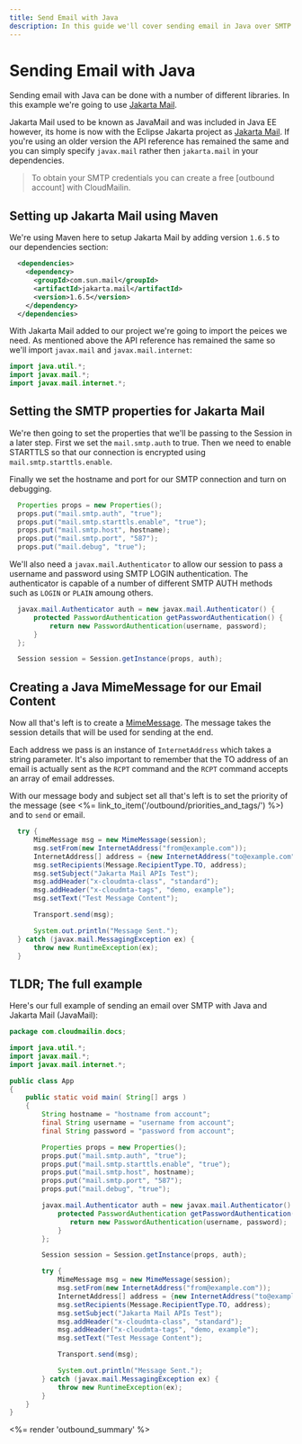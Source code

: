 ```yaml
---
title: Send Email with Java
description: In this guide we'll cover sending email in Java over SMTP with CloudMailin.
---
```


# Sending Email with Java

Sending email with Java can be done with a number of different libraries. In this example we're
going to use [Jakarta Mail].

Jakarta Mail used to be known as JavaMail and was included in Java EE however, its home is now
with the Eclipse Jakarta project as [Jakarta Mail]. If you're using an older version the API
reference has remained the same and you can simply specify `javax.mail` rather then `jakarta.mail`
in your dependencies.

> To obtain your SMTP credentials you can create a free [outbound account] with CloudMailin.

## Setting up Jakarta Mail using Maven

We're using Maven here to setup Jakarta Mail by adding version `1.6.5` to our dependencies section:

```xml
  <dependencies>
    <dependency>
      <groupId>com.sun.mail</groupId>
      <artifactId>jakarta.mail</artifactId>
      <version>1.6.5</version>
    </dependency>
  </dependencies>
```

With Jakarta Mail added to our project we're going to import the peices we need. As mentioned above
the API reference has remained the same so we'll import `javax.mail` and `javax.mail.internet`:

```java
import java.util.*;
import javax.mail.*;
import javax.mail.internet.*;
```

## Setting the SMTP properties for Jakarta Mail

We're then going to set the properties that we'll be passing to the Session in a later step.
First we set the `mail.smtp.auth` to true. Then we need to enable STARTTLS so that our connection is
encrypted using `mail.smtp.starttls.enable`.

Finally we set the hostname and port for our SMTP connection and turn on debugging.

```java
  Properties props = new Properties();
  props.put("mail.smtp.auth", "true");
  props.put("mail.smtp.starttls.enable", "true");
  props.put("mail.smtp.host", hostname);
  props.put("mail.smtp.port", "587");
  props.put("mail.debug", "true");
```

We'll also need a `javax.mail.Authenticator` to allow our session to pass a username and password
using SMTP LOGIN authentication. The authenticator is capable of a number of different SMTP AUTH
methods such as `LOGIN` or `PLAIN` amoung others.

```java
  javax.mail.Authenticator auth = new javax.mail.Authenticator() {
      protected PasswordAuthentication getPasswordAuthentication() {
          return new PasswordAuthentication(username, password);
      }
  };

  Session session = Session.getInstance(props, auth);
```

## Creating a Java MimeMessage for our Email Content

Now all that's left is to create a [MimeMessage]. The message takes the session details that will
be used for sending at the end.

Each address we pass is an instance of `InternetAddress` which takes a string parameter. It's also
important to remember that the TO address of an email is actually sent as the `RCPT` command and the
`RCPT` command accepts an array of email addresses.

With our message body and subject set all that's left is to set the priority of the message
(see <%= link_to_item('/outbound/priorities_and_tags/') %>) and to `send` or email.

```java
  try {
      MimeMessage msg = new MimeMessage(session);
      msg.setFrom(new InternetAddress("from@example.com"));
      InternetAddress[] address = {new InternetAddress("to@example.com")};
      msg.setRecipients(Message.RecipientType.TO, address);
      msg.setSubject("Jakarta Mail APIs Test");
      msg.addHeader("x-cloudmta-class", "standard");
      msg.addHeader("x-cloudmta-tags", "demo, example");
      msg.setText("Test Message Content");

      Transport.send(msg);

      System.out.println("Message Sent.");
  } catch (javax.mail.MessagingException ex) {
      throw new RuntimeException(ex);
  }
```

## TLDR; The full example

Here's our full example of sending an email over SMTP with Java and Jakarta Mail (JavaMail):

```java
package com.cloudmailin.docs;

import java.util.*;
import javax.mail.*;
import javax.mail.internet.*;

public class App
{
    public static void main( String[] args )
    {
        String hostname = "hostname from account";
        final String username = "username from account";
        final String password = "password from account";

        Properties props = new Properties();
        props.put("mail.smtp.auth", "true");
        props.put("mail.smtp.starttls.enable", "true");
        props.put("mail.smtp.host", hostname);
        props.put("mail.smtp.port", "587");
        props.put("mail.debug", "true");

        javax.mail.Authenticator auth = new javax.mail.Authenticator() {
            protected PasswordAuthentication getPasswordAuthentication() {
               return new PasswordAuthentication(username, password);
            }
        };

        Session session = Session.getInstance(props, auth);

        try {
            MimeMessage msg = new MimeMessage(session);
            msg.setFrom(new InternetAddress("from@example.com"));
            InternetAddress[] address = {new InternetAddress("to@example.com")};
            msg.setRecipients(Message.RecipientType.TO, address);
            msg.setSubject("Jakarta Mail APIs Test");
            msg.addHeader("x-cloudmta-class", "standard");
            msg.addHeader("x-cloudmta-tags", "demo, example");
            msg.setText("Test Message Content");

            Transport.send(msg);

            System.out.println("Message Sent.");
        } catch (javax.mail.MessagingException ex) {
            throw new RuntimeException(ex);
        }
    }
}
```

<%= render 'outbound_summary' %>

[Jakarta Mail]: https://eclipse-ee4j.github.io/mail/
[MimeMessage]: https://eclipse-ee4j.github.io/mail/docs/api/jakarta/mail/internet/MimeMessage.html
